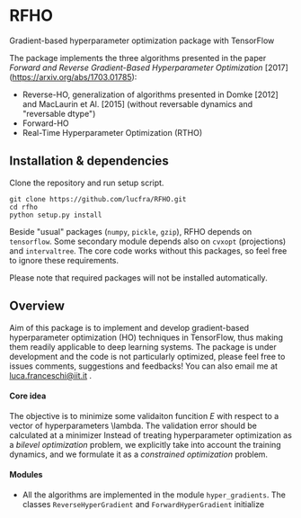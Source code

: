 # RFHO
Gradient-based hyperparameter optimization package with TensorFlow

The package implements the three algorithms presented in the paper _Forward and Reverse Gradient-Based Hyperparameter Optimization_ [2017] (https://arxiv.org/abs/1703.01785):
- Reverse-HO, generalization of algorithms presented in Domke [2012] and MacLaurin et Al. [2015] (without reversable dynamics and "reversable dtype")
- Forward-HO
- Real-Time Hyperparameter Optimization (RTHO)

## Installation & dependencies

Clone the repository and run setup script.

```
git clone https://github.com/lucfra/RFHO.git
cd rfho
python setup.py install
```

Beside "usual" packages (`numpy`, `pickle`, `gzip`), RFHO depends on `tensorflow`. Some secondary module depends also
on `cvxopt` (projections) and `intervaltree`. The core code works without this packages, so feel free to ignore
 these requirements.

Please note that required packages will not be installed automatically.

## Overview

Aim of this package is to implement and develop gradient-based hyperparameter optimization (HO) techniques in
TensorFlow, thus making them readily applicable to deep learning systems. The package is under development and the code
is not particularly optimized,
please feel free to issues comments, suggestions and feedbacks! You can also email me at luca.franceschi@iit.it .

#### Core idea

The objective is to minimize some validaiton funcition _E_ with respect to
 a vector of hyperparameters \lambda. The validation error should be calculated
 at a minimizer 
 Instead of treating hyperparameter optimization as a _bilevel optimization_ problem, we
explicitly take into account the training dynamics, and we formulate
it as a _constrained optimization_ problem.

#### Modules

- All the algorithms are implemented in the module `hyper_gradients`. The classes `ReverseHyperGradient` and `ForwardHyperGradient` initialize
